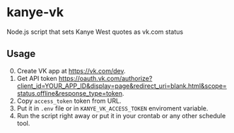 # kanye-vk
Node.js script that sets Kanye West quotes as vk.com status

## Usage
0. Create VK app at https://vk.com/dev.
1. Get API token https://oauth.vk.com/authorize?client_id=YOUR_APP_ID&display=page&redirect_uri=blank.html&scope=status,offline&response_type=token.
2. Copy `access_token` token from URL.
3. Put it in `.env` file or in `KANYE_VK_ACCESS_TOKEN` enviroment variable.
4. Run the script right away or put it in your crontab or any other schedule tool.
